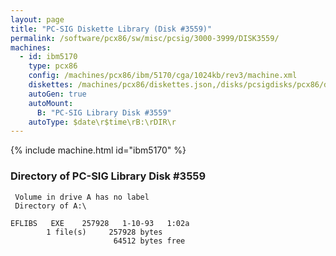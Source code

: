```yaml
---
layout: page
title: "PC-SIG Diskette Library (Disk #3559)"
permalink: /software/pcx86/sw/misc/pcsig/3000-3999/DISK3559/
machines:
  - id: ibm5170
    type: pcx86
    config: /machines/pcx86/ibm/5170/cga/1024kb/rev3/machine.xml
    diskettes: /machines/pcx86/diskettes.json,/disks/pcsigdisks/pcx86/diskettes.json
    autoGen: true
    autoMount:
      B: "PC-SIG Library Disk #3559"
    autoType: $date\r$time\rB:\rDIR\r
---
```


{% include machine.html id="ibm5170" %}

### Directory of PC-SIG Library Disk #3559

     Volume in drive A has no label
     Directory of A:\

    EFLIBS   EXE    257928   1-10-93   1:02a
            1 file(s)     257928 bytes
                           64512 bytes free
